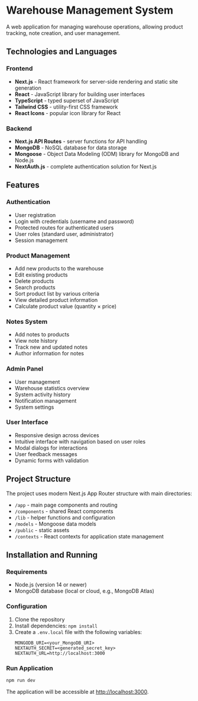 # Warehouse Management System

A web application for managing warehouse operations, allowing product tracking, note creation, and user management.

## Technologies and Languages

### Frontend
- **Next.js** - React framework for server-side rendering and static site generation
- **React** - JavaScript library for building user interfaces
- **TypeScript** - typed superset of JavaScript
- **Tailwind CSS** - utility-first CSS framework
- **React Icons** - popular icon library for React

### Backend
- **Next.js API Routes** - server functions for API handling
- **MongoDB** - NoSQL database for data storage
- **Mongoose** - Object Data Modeling (ODM) library for MongoDB and Node.js
- **NextAuth.js** - complete authentication solution for Next.js

## Features

### Authentication
- User registration
- Login with credentials (username and password)
- Protected routes for authenticated users
- User roles (standard user, administrator)
- Session management

### Product Management
- Add new products to the warehouse
- Edit existing products
- Delete products
- Search products
- Sort product list by various criteria
- View detailed product information
- Calculate product value (quantity × price)

### Notes System
- Add notes to products
- View note history
- Track new and updated notes
- Author information for notes

### Admin Panel
- User management
- Warehouse statistics overview
- System activity history
- Notification management
- System settings

### User Interface
- Responsive design across devices
- Intuitive interface with navigation based on user roles
- Modal dialogs for interactions
- User feedback messages
- Dynamic forms with validation

## Project Structure

The project uses modern Next.js App Router structure with main directories:

- `/app` - main page components and routing
- `/components` - shared React components
- `/lib` - helper functions and configuration
- `/models` - Mongoose data models
- `/public` - static assets
- `/contexts` - React contexts for application state management

## Installation and Running

### Requirements
- Node.js (version 14 or newer)
- MongoDB database (local or cloud, e.g., MongoDB Atlas)

### Configuration
1. Clone the repository
2. Install dependencies: `npm install`
3. Create a `.env.local` file with the following variables:
   ```
   MONGODB_URI=<your_MongoDB_URI>
   NEXTAUTH_SECRET=<generated_secret_key>
   NEXTAUTH_URL=http://localhost:3000
   ```

### Run Application
```bash
npm run dev
```

The application will be accessible at [http://localhost:3000](http://localhost:3000).

